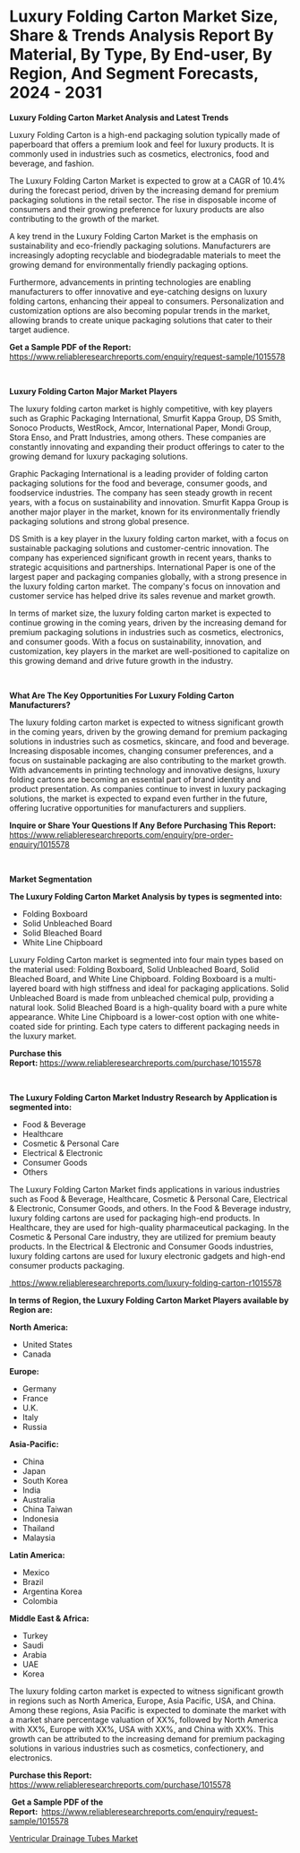 <p><h1>Luxury Folding Carton Market Size, Share & Trends Analysis Report By Material, By Type, By End-user, By Region, And Segment Forecasts, 2024 - 2031</h1></p><p><strong>Luxury Folding Carton Market Analysis and Latest Trends</strong></p>
<p><p>Luxury Folding Carton is a high-end packaging solution typically made of paperboard that offers a premium look and feel for luxury products. It is commonly used in industries such as cosmetics, electronics, food and beverage, and fashion.</p><p>The Luxury Folding Carton Market is expected to grow at a CAGR of 10.4% during the forecast period, driven by the increasing demand for premium packaging solutions in the retail sector. The rise in disposable income of consumers and their growing preference for luxury products are also contributing to the growth of the market.</p><p>A key trend in the Luxury Folding Carton Market is the emphasis on sustainability and eco-friendly packaging solutions. Manufacturers are increasingly adopting recyclable and biodegradable materials to meet the growing demand for environmentally friendly packaging options.</p><p>Furthermore, advancements in printing technologies are enabling manufacturers to offer innovative and eye-catching designs on luxury folding cartons, enhancing their appeal to consumers. Personalization and customization options are also becoming popular trends in the market, allowing brands to create unique packaging solutions that cater to their target audience.</p></p>
<p><strong>Get a Sample PDF of the Report:&nbsp;</strong> <a href="https://www.reliableresearchreports.com/enquiry/request-sample/1015578">https://www.reliableresearchreports.com/enquiry/request-sample/1015578</a></p>
<p>&nbsp;</p>
<p><strong>Luxury Folding Carton Major Market Players</strong></p>
<p><p>The luxury folding carton market is highly competitive, with key players such as Graphic Packaging International, Smurfit Kappa Group, DS Smith, Sonoco Products, WestRock, Amcor, International Paper, Mondi Group, Stora Enso, and Pratt Industries, among others. These companies are constantly innovating and expanding their product offerings to cater to the growing demand for luxury packaging solutions.</p><p>Graphic Packaging International is a leading provider of folding carton packaging solutions for the food and beverage, consumer goods, and foodservice industries. The company has seen steady growth in recent years, with a focus on sustainability and innovation. Smurfit Kappa Group is another major player in the market, known for its environmentally friendly packaging solutions and strong global presence.</p><p>DS Smith is a key player in the luxury folding carton market, with a focus on sustainable packaging solutions and customer-centric innovation. The company has experienced significant growth in recent years, thanks to strategic acquisitions and partnerships. International Paper is one of the largest paper and packaging companies globally, with a strong presence in the luxury folding carton market. The company's focus on innovation and customer service has helped drive its sales revenue and market growth.</p><p>In terms of market size, the luxury folding carton market is expected to continue growing in the coming years, driven by the increasing demand for premium packaging solutions in industries such as cosmetics, electronics, and consumer goods. With a focus on sustainability, innovation, and customization, key players in the market are well-positioned to capitalize on this growing demand and drive future growth in the industry.</p></p>
<p>&nbsp;</p>
<p><strong>What Are The Key Opportunities For Luxury Folding Carton Manufacturers?</strong></p>
<p><p>The luxury folding carton market is expected to witness significant growth in the coming years, driven by the growing demand for premium packaging solutions in industries such as cosmetics, skincare, and food and beverage. Increasing disposable incomes, changing consumer preferences, and a focus on sustainable packaging are also contributing to the market growth. With advancements in printing technology and innovative designs, luxury folding cartons are becoming an essential part of brand identity and product presentation. As companies continue to invest in luxury packaging solutions, the market is expected to expand even further in the future, offering lucrative opportunities for manufacturers and suppliers.</p></p>
<p><strong>Inquire or Share Your Questions If Any Before Purchasing This Report:</strong> <a href="https://www.reliableresearchreports.com/enquiry/pre-order-enquiry/1015578">https://www.reliableresearchreports.com/enquiry/pre-order-enquiry/1015578</a></p>
<p>&nbsp;</p>
<p><strong>Market Segmentation</strong></p>
<p><strong>The Luxury Folding Carton Market Analysis by types is segmented into:</strong></p>
<p><ul><li>Folding Boxboard</li><li>Solid Unbleached Board</li><li>Solid Bleached Board</li><li>White Line Chipboard</li></ul></p>
<p><p>Luxury Folding Carton market is segmented into four main types based on the material used: Folding Boxboard, Solid Unbleached Board, Solid Bleached Board, and White Line Chipboard. Folding Boxboard is a multi-layered board with high stiffness and ideal for packaging applications. Solid Unbleached Board is made from unbleached chemical pulp, providing a natural look. Solid Bleached Board is a high-quality board with a pure white appearance. White Line Chipboard is a lower-cost option with one white-coated side for printing. Each type caters to different packaging needs in the luxury market.</p></p>
<p><strong>Purchase this Report:&nbsp;</strong><a href="https://www.reliableresearchreports.com/purchase/1015578">https://www.reliableresearchreports.com/purchase/1015578</a></p>
<p>&nbsp;</p>
<p><strong>The Luxury Folding Carton Market Industry Research by Application is segmented into:</strong></p>
<p><ul><li>Food & Beverage</li><li>Healthcare</li><li>Cosmetic & Personal Care</li><li>Electrical & Electronic</li><li>Consumer Goods</li><li>Others</li></ul></p>
<p><p>The Luxury Folding Carton Market finds applications in various industries such as Food & Beverage, Healthcare, Cosmetic & Personal Care, Electrical & Electronic, Consumer Goods, and others. In the Food & Beverage industry, luxury folding cartons are used for packaging high-end products. In Healthcare, they are used for high-quality pharmaceutical packaging. In the Cosmetic & Personal Care industry, they are utilized for premium beauty products. In the Electrical & Electronic and Consumer Goods industries, luxury folding cartons are used for luxury electronic gadgets and high-end consumer products packaging.</p></p>
<p><a href="https://www.reliableresearchreports.com/luxury-folding-carton-r1015578">&nbsp;https://www.reliableresearchreports.com/luxury-folding-carton-r1015578</a></p>
<p><strong>In terms of Region, the Luxury Folding Carton Market Players available by Region are:</strong></p>
<p>
    <p> <strong> North America: </strong>
        <ul>
            <li>United States</li>
            <li>Canada</li>
        </ul>
        </p> 
    <p> <strong> Europe: </strong>
        <ul>
            <li>Germany</li>
            <li>France</li>
            <li>U.K.</li>
            <li>Italy</li>
            <li>Russia</li>
        </ul>
        </p> 
    <p> <strong> Asia-Pacific: </strong>
        <ul>
            <li>China</li>
            <li>Japan</li>
            <li>South Korea</li>
            <li>India</li>
            <li>Australia</li>
            <li>China Taiwan</li>
            <li>Indonesia</li>
            <li>Thailand</li>
            <li>Malaysia</li>
        </ul>
        </p> 
    <p> <strong> Latin America: </strong>
        <ul>
            <li>Mexico</li>
            <li>Brazil</li>
            <li>Argentina Korea</li>
            <li>Colombia</li>
        </ul>
        </p> 
    <p> <strong> Middle East & Africa: </strong>
        <ul>
            <li>Turkey</li>
            <li>Saudi</li>
            <li>Arabia</li>
            <li>UAE</li>
            <li>Korea</li>
        </ul>
    </p>
    </p>
<p><p>The luxury folding carton market is expected to witness significant growth in regions such as North America, Europe, Asia Pacific, USA, and China. Among these regions, Asia Pacific is expected to dominate the market with a market share percentage valuation of XX%, followed by North America with XX%, Europe with XX%, USA with XX%, and China with XX%. This growth can be attributed to the increasing demand for premium packaging solutions in various industries such as cosmetics, confectionery, and electronics.</p></p>
<p><strong>Purchase this Report: </strong><a href="https://www.reliableresearchreports.com/purchase/1015578">https://www.reliableresearchreports.com/purchase/1015578</a></p>
<p>&nbsp;<strong>Get a Sample PDF of the Report:&nbsp;&nbsp;</strong><a href="https://www.reliableresearchreports.com/enquiry/request-sample/1015578">https://www.reliableresearchreports.com/enquiry/request-sample/1015578</a></p>
<p><strong></strong></p>
<p><p><a href="https://github.com/alexxisgm/Market-Research-Report-List-1/blob/main/ventricular-drainage-tubes-market.md">Ventricular Drainage Tubes Market</a></p></p>